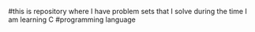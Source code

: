 #this is repository where I have problem sets that I solve during the time I am learning C
#programming language